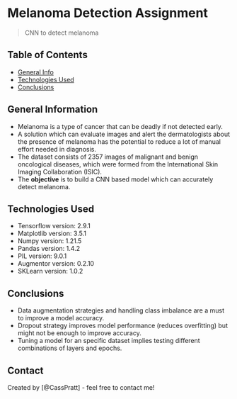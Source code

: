 # Melanoma Detection Assignment
> CNN to detect melanoma

## Table of Contents
* [General Info](#general-information)
* [Technologies Used](#technologies-used)
* [Conclusions](#conclusions)

## General Information
- Melanoma is a type of cancer that can be deadly if not detected early.
- A solution which can evaluate images and alert the dermatologists about the presence of melanoma has the potential to reduce a lot of manual effort needed in diagnosis.
- The dataset consists of 2357 images of malignant and benign oncological diseases, which were formed from the International Skin Imaging Collaboration (ISIC).
- The **objective** is to build a CNN based model which can accurately detect melanoma.

## Technologies Used
- Tensorflow version:  2.9.1
- Matplotlib version:  3.5.1
- Numpy version:  1.21.5
- Pandas version:  1.4.2
- PIL version:  9.0.1
- Augmentor version:  0.2.10
- SKLearn version:  1.0.2

## Conclusions
- Data augmentation strategies and handling class imbalance are a must to improve a model accuracy.
- Dropout strategy improves model performance (reduces overfitting) but might not be enough to improve accuracy.
- Tuning a model for an specific dataset implies testing different combinations of layers and epochs.

## Contact
Created by [@CassPratt] - feel free to contact me!
